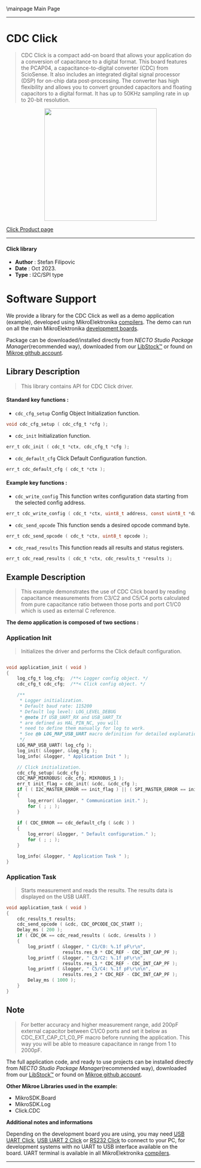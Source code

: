 \mainpage Main Page

---
# CDC Click

> CDC Click is a compact add-on board that allows your application do a conversion of capacitance to a digital format. This board features the PCAP04, a capacitance-to-digital converter (CDC) from ScioSense. It also includes an integrated digital signal processor (DSP) for on-chip data post-processing. The converter has high flexibility and allows you to convert grounded capacitors and floating capacitors to a digital format. It has up to 50KHz sampling rate in up to 20-bit resolution.

<p align="center">
  <img src="https://download.mikroe.com/images/click_for_ide/cdc_click.png" height=300px>
</p>

[Click Product page](https://www.mikroe.com/cdc-click)

---


#### Click library

- **Author**        : Stefan Filipovic
- **Date**          : Oct 2023.
- **Type**          : I2C/SPI type


# Software Support

We provide a library for the CDC Click
as well as a demo application (example), developed using MikroElektronika
[compilers](https://www.mikroe.com/necto-studio).
The demo can run on all the main MikroElektronika [development boards](https://www.mikroe.com/development-boards).

Package can be downloaded/installed directly from *NECTO Studio Package Manager*(recommended way), downloaded from our [LibStock&trade;](https://libstock.mikroe.com) or found on [Mikroe github account](https://github.com/MikroElektronika/mikrosdk_click_v2/tree/master/clicks).

## Library Description

> This library contains API for CDC Click driver.

#### Standard key functions :

- `cdc_cfg_setup` Config Object Initialization function.
```c
void cdc_cfg_setup ( cdc_cfg_t *cfg );
```

- `cdc_init` Initialization function.
```c
err_t cdc_init ( cdc_t *ctx, cdc_cfg_t *cfg );
```

- `cdc_default_cfg` Click Default Configuration function.
```c
err_t cdc_default_cfg ( cdc_t *ctx );
```

#### Example key functions :

- `cdc_write_config` This function writes configuration data starting from the selected config address.
```c
err_t cdc_write_config ( cdc_t *ctx, uint8_t address, const uint8_t *data_in, uint8_t len );
```

- `cdc_send_opcode` This function sends a desired opcode command byte.
```c
err_t cdc_send_opcode ( cdc_t *ctx, uint8_t opcode );
```

- `cdc_read_results` This function reads all results and status registers.
```c
err_t cdc_read_results ( cdc_t *ctx, cdc_results_t *results );
```

## Example Description

> This example demonstrates the use of CDC Click board by reading capacitance
measurements from C3/C2 and C5/C4 ports calculated from pure capacitance ratio
between those ports and port C1/C0 which is used as external C reference.

**The demo application is composed of two sections :**

### Application Init

> Initializes the driver and performs the Click default configuration.

```c

void application_init ( void )
{
    log_cfg_t log_cfg;  /**< Logger config object. */
    cdc_cfg_t cdc_cfg;  /**< Click config object. */

    /** 
     * Logger initialization.
     * Default baud rate: 115200
     * Default log level: LOG_LEVEL_DEBUG
     * @note If USB_UART_RX and USB_UART_TX 
     * are defined as HAL_PIN_NC, you will 
     * need to define them manually for log to work. 
     * See @b LOG_MAP_USB_UART macro definition for detailed explanation.
     */
    LOG_MAP_USB_UART( log_cfg );
    log_init( &logger, &log_cfg );
    log_info( &logger, " Application Init " );

    // Click initialization.
    cdc_cfg_setup( &cdc_cfg );
    CDC_MAP_MIKROBUS( cdc_cfg, MIKROBUS_1 );
    err_t init_flag = cdc_init( &cdc, &cdc_cfg );
    if ( ( I2C_MASTER_ERROR == init_flag ) || ( SPI_MASTER_ERROR == init_flag ) )
    {
        log_error( &logger, " Communication init." );
        for ( ; ; );
    }
    
    if ( CDC_ERROR == cdc_default_cfg ( &cdc ) )
    {
        log_error( &logger, " Default configuration." );
        for ( ; ; );
    }

    log_info( &logger, " Application Task " );
}

```

### Application Task

> Starts measurement and reads the results. The results data is displayed on the USB UART.

```c
void application_task ( void )
{
    cdc_results_t results;
    cdc_send_opcode ( &cdc, CDC_OPCODE_CDC_START );
    Delay_ms ( 200 );
    if ( CDC_OK == cdc_read_results ( &cdc, &results ) )
    {
        log_printf ( &logger, " C1/C0: %.1f pF\r\n", 
                     results.res_0 * CDC_REF - CDC_INT_CAP_PF );
        log_printf ( &logger, " C3/C2: %.1f pF\r\n", 
                     results.res_1 * CDC_REF - CDC_INT_CAP_PF );
        log_printf ( &logger, " C5/C4: %.1f pF\r\n\n", 
                     results.res_2 * CDC_REF - CDC_INT_CAP_PF );
        Delay_ms ( 1000 );
    }
}
```

## Note

> For better accuracy and higher measurement range, add 200pF external
capacitor between C1/C0 ports and set it below as CDC_EXT_CAP_C1_C0_PF macro
before running the application. This way you will be able to measure capacitance
in range from 1 to 2000pF.

The full application code, and ready to use projects can be installed directly from *NECTO Studio Package Manager*(recommended way), downloaded from our [LibStock&trade;](https://libstock.mikroe.com) or found on [Mikroe github account](https://github.com/MikroElektronika/mikrosdk_click_v2/tree/master/clicks).

**Other Mikroe Libraries used in the example:**

- MikroSDK.Board
- MikroSDK.Log
- Click.CDC

**Additional notes and informations**

Depending on the development board you are using, you may need
[USB UART Click](https://www.mikroe.com/usb-uart-click),
[USB UART 2 Click](https://www.mikroe.com/usb-uart-2-click) or
[RS232 Click](https://www.mikroe.com/rs232-click) to connect to your PC, for
development systems with no UART to USB interface available on the board. UART
terminal is available in all MikroElektronika
[compilers](https://shop.mikroe.com/compilers).

---
